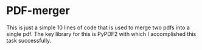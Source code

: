 # PDF-merger
This is just a simple 10 lines of code that is used to merge two pdfs into a single pdf. The key library for this is PyPDF2 with which I accomplished this task successfully. 
